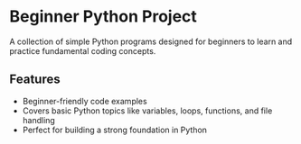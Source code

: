 # Beginner Python Project  

A collection of simple Python programs designed for beginners to learn and practice fundamental coding concepts.  

## Features  
- Beginner-friendly code examples  
- Covers basic Python topics like variables, loops, functions, and file handling  
- Perfect for building a strong foundation in Python  

